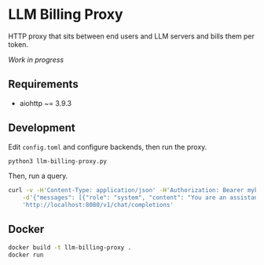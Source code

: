 # LLM Billing Proxy

HTTP proxy that sits between end users and LLM servers and bills them per token.

*Work in progress*

## Requirements

* aiohttp ~= 3.9.3

## Development

Edit `config.toml` and configure backends, then run the proxy.

```sh
python3 llm-billing-proxy.py
```

Then, run a query.

```sh
curl -v -H'Content-Type: application/json' -H'Authorization: Bearer mykey1' \
    -d'{"messages": [{"role": "system", "content": "You are an assistant."}, {"role": "user", "content": "Write a limerick about python exceptions"}], "model": "llama31-70b", "stream": true}' \
    'http://localhost:8080/v1/chat/completions'
```

## Docker

```sh
docker build -t llm-billing-proxy .
docker run 
```
